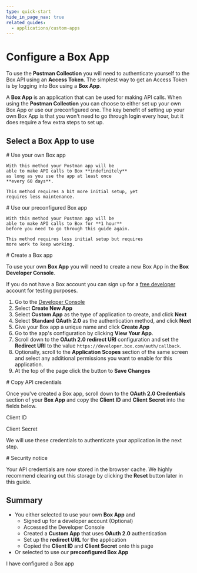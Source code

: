 ```yaml
---
type: quick-start
hide_in_page_nav: true
related_guides:
  - applications/custom-apps
---
```


<!-- alex disable postman-postwoman -->

# Configure a Box App

To use the **Postman Collection** you will need to authenticate yourself to the
Box API using an **Access Token**. The simplest way to get an Access Token is
by logging into Box using a **Box App**.

A **Box App** is an application that can be used for making API calls. When
using the **Postman Collection** you can choose to either set up your own Box
App or use our preconfigured one. The key benefit of setting up your own Box App
is that you won't need to go through login every hour, but it does require a few
extra steps to set up.

## Select a Box App to use

<Grid columns='2'>
  <Choose option='postman.app_type' value='use_own' color='blue'>
    # Use your own Box app

    With this method your Postman app will be
    able to make API calls to Box **indefinitely**
    as long as you use the app at least once
    **every 60 days**.

    This method requires a bit more initial setup, yet
    requires less maintenance.
  </Choose>

  <Choose option='postman.app_type' value='use_box' color='red'>
    # Use our preconfigured Box app

    With this method your Postman app will be
    able to make API calls to Box for **1 hour**
    before you need to go through this guide again.

    This method requires less initial setup but requires
    more work to keep working.
  </Choose>
</Grid>

<Choice option='postman.app_type' value='use_own' color='blue'>
  # Create a Box app

  To use your own **Box App** you will need to create a
  new Box App in the **Box Developer Console**.
  
  If you do not have a Box account you can sign up for a [free
  developer][signup] account for testing purposes.

  1. Go to the [Developer Console][devconsole]
  1. Select **Create New App**
  1. Select **Custom App** as the type of application to create, and click **Next**
  1. Select **Standard OAuth 2.0** as the authentication method, and click
     **Next**
  1. Give your Box app a unique name and click **Create App**
  1. Go to the app's configuration by clicking **View Your App**.
  1. Scroll down to the **OAuth 2.0 redirect URI** configuration and set the
     **Redirect URI** to the value `https://developer.box.com/auth/callback`.
  1. Optionally, scroll to the **Application Scopes** section of the same screen
     and select any additional permissions you want to enable for this application.
  1. At the top of the page click the button to **Save Changes**
</Choice>

<Choice option='postman.app_type' value='use_own' color='blue'>
  # Copy API credentials

  Once you've created a Box app, scroll down to the **OAuth 2.0 Credentials**
  section of your **Box App** and copy the **Client ID** and **Client Secret** into
  the fields below.

  <Store 
    id='postman_credentials.client_id' 
    placeholder='zECq2EkYBjZ...'
    pattern='\w{32}'>
    Client ID
  </Store>
  
  <Store 
    id='postman_credentials.client_secret' 
    placeholder='913td9hr6jo...'
    pattern='\w{32}'>
    Client Secret
  </Store>

  We will use these credentials to authenticate your application in the next step.
</Choice>

<Choice option='postman.app_type' value='use_own' color='none'>

<Message danger>
  # Security notice

  Your API credentials are now stored in the browser cache. We highly
  recommend clearing out this storage by clicking the **Reset** button later in
  this guide.
</Message>

</Choice>

<Choice option='postman.app_type' value='use_box,use_own' color='none'>

## Summary

* You either selected to use your own **Box App** and
  * Signed up for a developer account (Optional)
  * Accessed the Developer Console
  * Created a **Custom App** that uses **OAuth 2.0** authentication
  * Set up the **redirect URL** for the application
  * Copied the **Client ID** and **Client Secret** onto this page
* Or selected to use our **preconfigured Box App**

</Choice>

<Observe option='postman.app_type' value='use_box,use_own'>
  <Next>I have configured a Box app</Next>
</Observe>

[devconsole]: https://account.box.com/developers/services
[signup]: https://account.box.com/signup/n/developer
